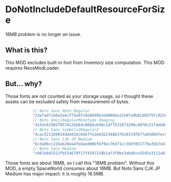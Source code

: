 # DoNotIncludeDefaultResourceForSize
18MB problem is no longer an issue.

## What is this?
This MOD excludes built-in font from Inventory size computation.
This MOD requires NeosModLoader.

## But... why?
Those fonts are not counted as your storage usage, so I thought these assets can be excluded safely from measurement of bytes.
```cs
            // Noto Sans Math Regular
            "23e7ad7cb0a5a4cf75e07c9e0848b1eb06bba15e8fa9b8cb0579fc823c532927",
            // Noto EmojiRegularMonotype Imaging
            "415dc6290378574135b64c808dc640c1df7531973290c4970c51fdeb849cb0c5",
            // Noto Sans Symbols2Regular2
            "4cac521169034ddd416c6deffe2eb16234863761837df677a910697ec5babd25",
            // Noto Sans CJK JP Medium
            "bcda0bcc22bab28ea4fedae800bfbf9ec76d71cc3b9f851779a35b7e438a839d",
            // Noto Sans Medium
            "c801b8d2522fb554678f17f4597158b1af3f9be3abd6ce35d5a3112a81e2bf39"
```

Those fonts are about 18MB, so I call this "18MB problem". Without this MOD, a empty SpaceWorld *consumes* about 18MB.
But Noto Sans CJK JP Medium has major impact: it is roughly 16.5MB.

